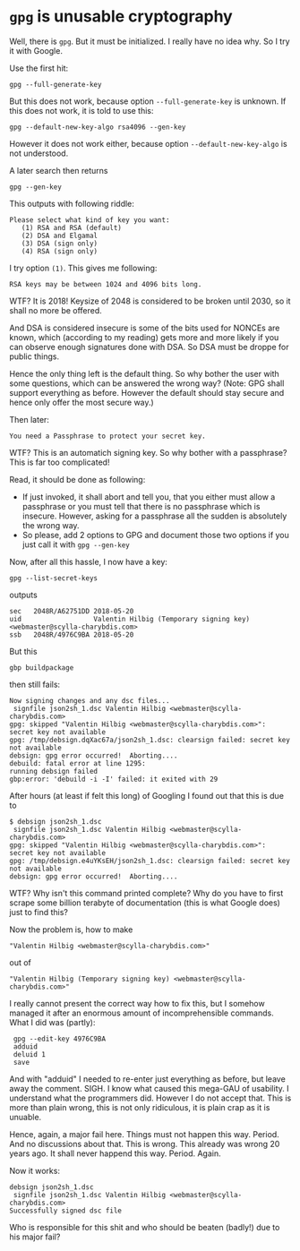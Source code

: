 # `gpg` is unusable cryptography

Well, there is `gpg`.  But it must be initialized.  I really have no idea why.  So I try it with Google.

Use the first hit:

    gpg --full-generate-key

But this does not work, because option `--full-generate-key` is unknown.  If this does not work, it is told to use this:

    gpg --default-new-key-algo rsa4096 --gen-key

However it does not work either, because option `--default-new-key-algo` is not understood.

A later search then returns

    gpg --gen-key

This outputs with following riddle:

    Please select what kind of key you want:
       (1) RSA and RSA (default)
       (2) DSA and Elgamal
       (3) DSA (sign only)
       (4) RSA (sign only)

I try option `(1)`.  This gives me following:

    RSA keys may be between 1024 and 4096 bits long.

WTF?  It is 2018!  Keysize of 2048 is considered to be broken until 2030, so it shall no more be offered.

And DSA is considered insecure is some of the bits used for NONCEs are known, which (according to my reading)
gets more and more likely if you can observe enough signatures done with DSA.  So DSA must be droppe for public things.

Hence the only thing left is the default thing.  So why bother the user with some questions, which can be answered the wrong way?
(Note: GPG shall support everything as before.  However the default should stay secure and hence only offer the most secure way.)

Then later:

    You need a Passphrase to protect your secret key.
    
WTF?  This is an automatich signing key.  So why bother with a passphrase?  This is far too complicated!

Read, it should be done as following:

- If just invoked, it shall abort and tell you, that you either must allow a passphrase or you must tell that there is no passphrase which is insecure.
  However, asking for a passphrase all the sudden is absolutely the wrong way.
- So please, add 2 options to GPG and document those two options if you just call it with `gpg --gen-key`

Now, after all this hassle, I now have a key:

    gpg --list-secret-keys

outputs

    sec   2048R/A62751DD 2018-05-20
    uid                  Valentin Hilbig (Temporary signing key) <webmaster@scylla-charybdis.com>
    ssb   2048R/4976C9BA 2018-05-20

But this

    gbp buildpackage

then still fails:

    Now signing changes and any dsc files...
     signfile json2sh_1.dsc Valentin Hilbig <webmaster@scylla-charybdis.com>
    gpg: skipped "Valentin Hilbig <webmaster@scylla-charybdis.com>": secret key not available
    gpg: /tmp/debsign.dqXac67a/json2sh_1.dsc: clearsign failed: secret key not available
    debsign: gpg error occurred!  Aborting....
    debuild: fatal error at line 1295:
    running debsign failed
    gbp:error: 'debuild -i -I' failed: it exited with 29
    
After hours (at least if felt this long) of Googling I found out that this is due to

    $ debsign json2sh_1.dsc
     signfile json2sh_1.dsc Valentin Hilbig <webmaster@scylla-charybdis.com>
    gpg: skipped "Valentin Hilbig <webmaster@scylla-charybdis.com>": secret key not available
    gpg: /tmp/debsign.e4uYKsEH/json2sh_1.dsc: clearsign failed: secret key not available
    debsign: gpg error occurred!  Aborting....

WTF?  Why isn't this command printed complete?  Why do you have to first scrape some billion terabyte of documentation (this is what Google does) just to find this?

Now the problem is, how to make

    "Valentin Hilbig <webmaster@scylla-charybdis.com>"
    
out of

    "Valentin Hilbig (Temporary signing key) <webmaster@scylla-charybdis.com>"
    
I really cannot present the correct way how to fix this, but I somehow managed it after an enormous amount of incomprehensible commands.
What I did was (partly):

     gpg --edit-key 4976C9BA
     adduid
     deluid 1
     save

And with "adduid" I needed to re-enter just everything as before, but leave away the comment.
SIGH.  I know what caused this mega-GAU of usability.  I understand what the programmers did.
However I do not accept that.  This is more than plain wrong, this is not only ridiculous, it is plain crap as it is unuable.

Hence, again, a major fail here.  Things must not happen this way.  Period.  And no discussions about that.  This is wrong.
This already was wrong 20 years ago.  It shall never happend this way.  Period.  Again.

Now it works:

    debsign json2sh_1.dsc
     signfile json2sh_1.dsc Valentin Hilbig <webmaster@scylla-charybdis.com>
    Successfully signed dsc file

Who is responsible for this shit and who should be beaten (badly!) due to his major fail?
